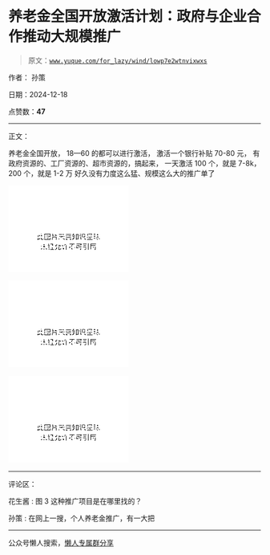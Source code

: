 # 养老金全国开放激活计划：政府与企业合作推动大规模推广

> 原文：[`www.yuque.com/for_lazy/wind/lowp7e2wtnvixwxs`](https://www.yuque.com/for_lazy/wind/lowp7e2wtnvixwxs)

作者： 孙策

日期：2024-12-18

点赞数：**47**

* * *

正文：

养老金全国开放， 18—60 的都可以进行激活， 激活一个银行补贴 70-80 元， 有政府资源的、工厂资源的、超市资源的，搞起来， 一天激活 100
个，就是 7-8k，200 个，就是 1-2 万 好久没有力度这么猛、规模这么大的推广单了

![](img/dd7f9cea65b65c6ed9c7039b70504dcb.png "None")

![](img/7ca0ef49aef2c4b3f2a10e9fc0e63552.png "None")

![](img/710c961ae27d8c102b475837019abe0c.png "None")

* * *

评论区：

花生酱 : 图 3 这种推广项目是在哪里找的？

孙策 : 在网上一搜，个人养老金推广，有一大把

* * *

公众号懒人搜索，[懒人专属群分享](https://lazybook.fun/#/blog/group)